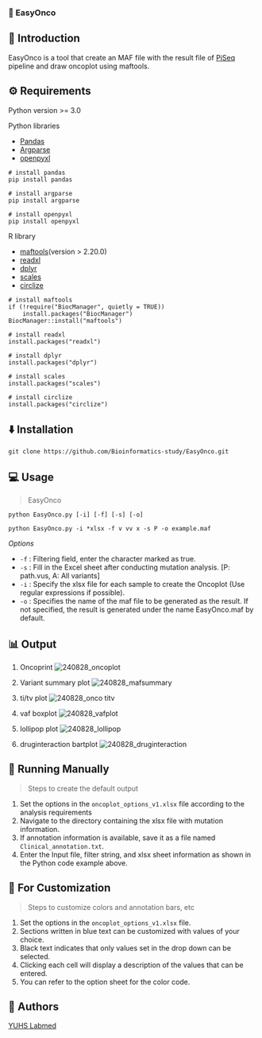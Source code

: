 ### 🎨 EasyOnco

## 💬 Introduction
EasyOnco is a tool that create an MAF file with the result file of [PiSeq](https://www.annlabmed.org/journal/view.html?doi=10.3343/alm.2023.43.4.328) pipeline and draw oncoplot using maftools.

## ⚙️ Requirements
Python version >= 3.0

Python libraries
- [Pandas](https://pypi.org/project/pandas/)
- [Argparse](https://pypi.org/project/argparse/)
- [openpyxl](https://openpyxl.readthedocs.io/en/stable/tutorial.html)
```
# install pandas
pip install pandas

# install argparse
pip install argparse

# install openpyxl
pip install openpyxl
```

R library
- [maftools](https://bioconductor.org/packages/release/bioc/html/maftools.html)(version > 2.20.0)
- [readxl](https://cran.r-project.org/web/packages/readxl/readme/README.html)
- [dplyr](https://cran.r-project.org/web/packages/dplyr/readme/README.html)
- [scales](https://cran.r-project.org/web/packages/scales/readme/README.html)
- [circlize](https://github.com/jokergoo/circlize)

```
# install maftools
if (!require("BiocManager", quietly = TRUE))
    install.packages("BiocManager")
BiocManager::install("maftools")

# install readxl
install.packages("readxl")

# install dplyr
install.packages("dplyr")

# install scales
install.packages("scales")

# install circlize
install.packages("circlize")
```

## ⬇️ Installation
```
git clone https://github.com/Bioinformatics-study/EasyOnco.git
```

## 💻 Usage
> EasyOnco
```
python EasyOnco.py [-i] [-f] [-s] [-o]
```
```
python EasyOnco.py -i *xlsx -f v vv x -s P -o example.maf
```

*Options*
- `-f` : Filtering field, enter the character marked as true.
- `-s` : Fill in the Excel sheet after conducting mutation analysis. [P: path.vus, A: All variants]
- `-i` : Specify the xlsx file for each sample to create the Oncoplot (Use regular expressions if possible).
- `-o` : Specifies the name of the maf file to be generated as the result. If not specified, the result is generated under the name EasyOnco.maf by default.

## 📊 Output
1. Oncoprint
![240828_oncoplot](https://github.com/user-attachments/assets/ad6a96ad-8d30-4d7f-a567-d9a6c8692038)

2. Variant summary plot
![240828_mafsummary](https://github.com/user-attachments/assets/0d1baed5-14cb-48b3-8d1d-3e4922576325)

3. ti/tv plot
![240828_onco titv](https://github.com/user-attachments/assets/2a2ef071-ad9d-42b3-9d18-bf602cd8e55e)

4. vaf boxplot
![240828_vafplot](https://github.com/user-attachments/assets/f3f44f7a-9993-4dd1-84a4-2e5c2794260b)

5. lollipop plot
![240828_lollipop](https://github.com/user-attachments/assets/4bad8f88-d888-41c3-97a2-2ce17c911bd6)

6. druginteraction bartplot
![240828_druginteraction](https://github.com/user-attachments/assets/7871e047-9ade-4ffe-ae9f-47de2735529d)

## 🤖 Running Manually
> Steps to create the default output
1. Set the options in the `oncoplot_options_v1.xlsx` file according to the analysis requirements
2. Navigate to the directory containing the xlsx file with mutation information.
3. If annotation information is available, save it as a file named `Clinical_annotation.txt`.
4. Enter the Input file, filter string, and xlsx sheet information as shown in the Python code example above.

## 🌈 For Customization
> Steps to customize colors and annotation bars, etc
1. Set the options in the `oncoplot_options_v1.xlsx` file.
2. Sections written in blue text can be customized with values of your choice.
3. Black text indicates that only values set in the drop down can be selected.
4. Clicking each cell will display a description of the values that can be entered.
5. You can refer to the option sheet for the color code.

## 👥 Authors
[YUHS Labmed](https://sites.google.com/view/diagnosticlaboratory/home)
